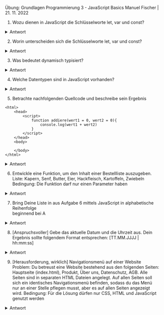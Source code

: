 Übung: Grundlagen Programmierung 3 - JavaScript Basics
Manuel Fischer | 21. 11. 2022

1.  Wozu dienen in JavaScript die Schlüsselworte let, var und const?

<details>
<summary>Antwort</summary>

> let: Die Let-Deklaration deklariert eine blockbezogene lokale Variable und initialisiert 
> sie optional mit einem Wert. 
> Beispiel: let Vorname = Stephan;

> var: Die var-Anweisung deklariert eine funktionsbezogene oder global bezogene Variable 
> und initialisiert sie optional mit einem Wert. Bespiel: var Nachname = Müller;

> const: Die const-Deklaration erstellt blockbezogene Konstanten, ähnlich wie Variablen, 
>        die mit dem Schlüsselwort let deklariert werden. Der Wert einer Konstante kann 
>        nicht durch Neuzuweisung geändert und nicht erneut deklariert werden

</details>

2.  Worin unterscheiden sich die Schlüsselworte let, var und const?

<details>
<summary>Antwort</summary>

> Ich hoffe ich habe diese Frage schon in Antwrt 1 beantwortet!?

</details>

3.  Was bedeutet dynamisch typisiert?

<details>
<summary>Antwort</summary>

> Dynamische Typisierung bezeichnet ein Schema der Typisierung von Programmiersprachen, bei der Typ-Prüfungen vorrangig zur Laufzeit eines Programms stattfinden. Im Gegensatz wird bei der statischen Typisierung die Typ-Prüfung bereits zum Zeitpunkt der Kompilierung durchgeführt. (Quelle: https://de.wikipedia.org/wiki/Dynamische_Typisierung). Besser kann man es nicht erklären!

</details>

4.  Welche Datentypen sind in JavaScript vorhanden?

<details>
<summary>Antwort</summary>

> Insgesamt verfügt JavaScript über 6 Datentypen. Diese sind entweder "einfach" oder "primitiv". Es handelt sich hierbei um:

>* Undefined
>* Null
>* Boolean (Wahrheitswert, true oder false)
>* String (eine Zeichenkette)
>* Symbol (ein spezieller Datentyp zum erstellen von eindeutigen Keys)
>* Number (eine Zahl, mit oder Nachkommastelle)

</details>

5.  Betrachte nachfolgenden Quellcode und beschreibe sein Ergebnis

```<!DOCTYPE html>
<html>
    <head>
        <script>
            function addiere(wert1 = 0, wert2 = 0){
                console.log(wert1 + wert2)
            }            
        </script>
    </head>
    <body>

    </body>
</html>
```

<details>
<summary>Antwort</summary>

    ~~Wir sehen hier eine, in einer Standard html Datei eingebettete, JavaScript Funktion. Die Funktion heißt "addiere". Sie wird mit dem Schlüsselwort function angesprochen und mit der Namensergänzung "addiere" aufgerufen. Die Funktion "addiere" beinhaltet eine Rechenanweisung mit zwei initialisierten Variablen (wert1=0 und wert2=0). Das Ergebnis dieser Rechenanweisung (eine addition), wird abschließend in der Konsole ausgegeben. Das Ergbenis dieser Rechenanweisung ist: 0 (0+0=0)~~

</details>

6.  Entwickle eine Funktion, um den Inhalt einer Bestellliste auszugeben.
    Liste: Kapern, Senf, Butter, Eier, Hackfleisch, Kartoffeln, Zwiebeln
    Bedingung: Die Funktion darf nur einen Parameter haben 

<details>
<summary>Antwort</summary>

    ```


    ```

</details>


7.  Bring Deine Liste in aus Aufgabe 6 mittels JavaScript in alphabetische Reihenfolge      
    beginnend bei A

<details>
<summary>Antwort</summary>

    ```const einkaufsliste = ["Kapern", "Senf", "Butter", "Eier", "Hackfleisch", "Kartoffeln", "Zwiebeln"];
    einkaufsliste.sort();
    console.log(einkaufsliste);
    ```
</details>

8.  [Anspruchsvoller] Gebe das aktuelle Datum und die Uhrzeit aus. Dein Ergebnis sollte 
    folgendem Format entsprechen: [TT.MM.JJJJ | hh:mm:ss]

<details>
<summary>Antwort</summary>

    > Siehe main.js

</details>

9.  [Herausforderung, wirklich] Navigationsmenü auf einer Website
    Problem: Du betreust eine Website bestehend aus den folgenden Seiten: Hauptseite (index.html), Produkt, Über uns, Datenschutz, AGB. Alle Seiten sind in separaten HTML Dateien angelegt. Auf allen Seiten soll sich ein identisches Navigationsmenü befinden, sodass du das Menü nur an einer Stelle pflegen musst, aber es auf allen Seiten angezeigt wird.
    Bedingung: Für die Lösung dürfen nur CSS, HTML und JavaScript genutzt werden 

<details>
<summary>Antwort</summary>

    > Durch das hinzufügen von Klassen in den jeweiligen ul Elementen. Siehe jeweilige .html und in der style.css Datei
    
</details>
